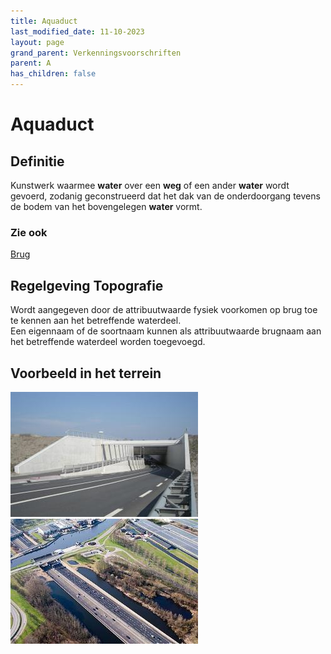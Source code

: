 ```yaml
---
title: Aquaduct
last_modified_date: 11-10-2023
layout: page
grand_parent: Verkenningsvoorschriften
parent: A
has_children: false
---
```


Aquaduct
========

## Definitie

Kunstwerk waarmee **water** over een **weg** of een ander **water** wordt gevoerd, zodanig geconstrueerd dat het dak van de onderdoorgang tevens de bodem van het bovengelegen **water** vormt.

### Zie ook
[Brug](../../B/Brug/Brug.html)

## Regelgeving Topografie

Wordt aangegeven door de attribuutwaarde fysiek voorkomen op brug toe te kennen aan het betreffende waterdeel.<br>
Een eigennaam of de soortnaam kunnen als attribuutwaarde brugnaam aan het betreffende waterdeel worden toegevoegd.

## Voorbeeld in het terrein

![](Jeltesleat_aquaduct_45_300x200.jpg)
![](Gouwe-aquaduct_lucht_300x200.jpg)
